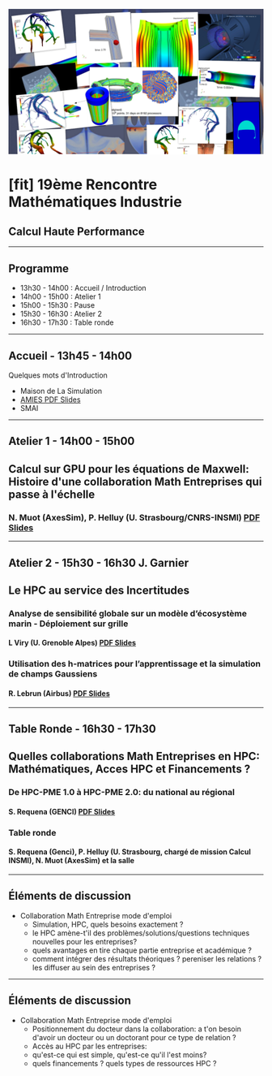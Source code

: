 ![](gallery.png)

# [fit] 19ème Rencontre Mathématiques Industrie
## Calcul Haute Performance

---
## Programme

 - 13h30 - 14h00 : Accueil / Introduction
 - 14h00 - 15h00 : Atelier 1
 - 15h00 - 15h30 : Pause
 - 15h30 - 16h30 : Atelier 2
 - 16h30 - 17h30 : Table ronde

---
## Accueil - 13h45 - 14h00

Quelques mots d'Introduction

 - Maison de La Simulation
 - [AMIES PDF Slides](RMIHPC2015_AMIES.pdf)
 - SMAI



---

## Atelier 1 - 14h00 - 15h00

##  Calcul sur GPU pour les équations de Maxwell: Histoire d'une collaboration Math Entreprises qui passe à l'échelle

### N. Muot (AxesSim), P. Helluy (U. Strasbourg/CNRS-INSMI) [PDF Slides](RMIHPC2015_PHelluy_NMuot.pdf)

---
## Atelier 2 - 15h30 - 16h30 J. Garnier

## Le HPC au service des Incertitudes

### Analyse de sensibilité globale sur un modèle d’écosystème marin - Déploiement sur grille
#### L Viry (U. Grenoble Alpes) [PDF Slides](RMIHPC2015_LViry.pdf)

### Utilisation des h-matrices pour l’apprentissage et la simulation de champs Gaussiens
#### R. Lebrun (Airbus) [PDF Slides](RMIHPC2015_RLebrun.pdf)

---

## Table Ronde - 16h30 - 17h30

## Quelles collaborations Math Entreprises en HPC: Mathématiques, Acces HPC et Financements ?


### De HPC-PME 1.0 à HPC-PME 2.0: du national au régional
#### S. Requena (GENCI) [PDF Slides](RMIHPC2015_SRequena.pdf)


### Table ronde
#### S. Requena (Genci), P. Helluy (U. Strasbourg, chargé de mission Calcul INSMI), N. Muot (AxesSim) et la salle

---
## Éléments de discussion

 - Collaboration Math Entreprise mode d'emploi
   - Simulation, HPC, quels besoins exactement ?
   - le HPC amène-t'il des problèmes/solutions/questions techniques nouvelles pour les entreprises?
   - quels avantages en tire chaque partie entreprise et académique ?
   - comment intégrer des résultats théoriques ? pereniser les relations ? les diffuser au sein des entreprises ?

---
## Éléments de discussion

 - Collaboration Math Entreprise mode d'emploi
   - Positionnement du docteur dans la collaboration: a t'on besoin d'avoir un docteur ou un doctorant pour ce type de relation ?
   - Accès au HPC par les entreprises:
   - qu'est-ce qui est simple, qu'est-ce qu'il l'est moins?
   - quels financements ? quels types de ressources HPC ?
